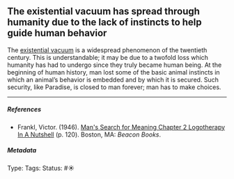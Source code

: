 ## The existential vacuum has spread through humanity due to the lack of instincts to help guide human behavior

The [existential vacuum](Existential%20vacuum.md) is a widespread phenomenon of the twentieth century. This is understandable; it may be due to a twofold loss which humanity has had to undergo since they truly became human being. At the beginning of human history, man lost some of the basic animal instincts in which an animal’s behavior is embedded and by which it is secured. Such security, like Paradise, is closed to man forever; man has to make choices.

---

##### References

* Frankl, Victor. (1946). [Man's Search for Meaning Chapter 2 Logotherapy In A Nutshell](Man's%20Search%20for%20Meaning%20Chapter%202%20Logotherapy%20In%20A%20Nutshell.md) (p. 120). Boston, MA: *Beacon Books*. 

##### Metadata

Type: 
Tags:
Status: #☀️ 
